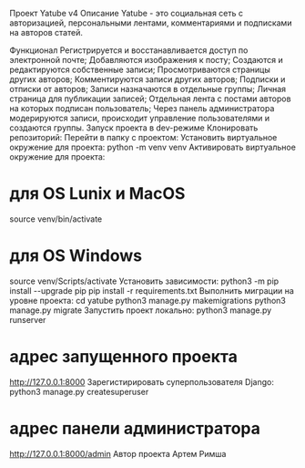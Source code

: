 Проект Yatube v4
Описание
Yatube - это социальная сеть с авторизацией, персональными лентами, комментариями и подписками на авторов статей.

Функционал
Регистрируется и восстанавливается доступ по электронной почте;
Добавляются изображения к посту;
Создаются и редактируются собственные записи;
Просмотриваются страницы других авторов;
Комментируются записи других авторов;
Подписки и отписки от авторов;
Записи назначаются в отдельные группы;
Личная страница для публикации записей;
Отдельная лента с постами авторов на которых подписан пользователь;
Через панель администратора модерируются записи, происходит управление пользователями и создаются группы.
Запуск проекта в dev-режиме
Клонировать репозиторий:
Перейти в папку с проектом:
Установить виртуальное окружение для проекта:
python -m venv venv
Активировать виртуальное окружение для проекта:
# для OS Lunix и MacOS
source venv/bin/activate

# для OS Windows
source venv/Scripts/activate
Установить зависимости:
python3 -m pip install --upgrade pip
pip install -r requirements.txt
Выполнить миграции на уровне проекта:
cd yatube
python3 manage.py makemigrations
python3 manage.py migrate
Запустить проект локально:
python3 manage.py runserver

# адрес запущенного проекта
http://127.0.0.1:8000
Зарегистирировать суперпользователя Django:
python3 manage.py createsuperuser

# адрес панели администратора
http://127.0.0.1:8000/admin
Автор проекта
Артем Римша
